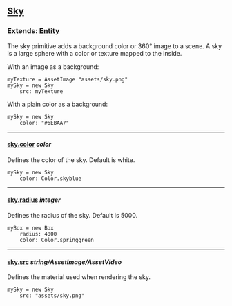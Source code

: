 ## [Sky](#sky)

### Extends: [Entity](#entity)

The sky primitive adds a background color or 360° image to a scene. A sky is a large sphere with a color or texture mapped to the inside.

With an image as a background:

	myTexture = AssetImage "assets/sky.png"
	mySky = new Sky
		src: myTexture

With a plain color as a background:

	mySky = new Sky
		color: "#6EBAA7"

-------------------------------------------------------

#### [sky.color](#sky-color) *color*

Defines the color of the sky. Default is white.

	mySky = new Sky
		color: Color.skyblue

-------------------------------------------------------

#### [sky.radius](#sky-radius) *integer*

Defines the radius of the sky. Default is 5000.

	myBox = new Box
		radius: 4000
		color: Color.springgreen

-------------------------------------------------------

#### [sky.src](#sky-src) *string/AssetImage/AssetVideo*

Defines the material used when rendering the sky.

	mySky = new Sky
		src: "assets/sky.png"
